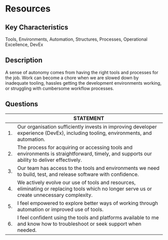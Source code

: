 # Resources

## Key Characteristics
Tools, Environments, Automation, Structures, Processes, Operational Excellence, DevEx

## Description
A sense of autonomy comes from having the right tools and processes for the job. Work can become a chore when we are slowed down by inadequate tooling, hassles getting the development environments working, or struggling with cumbersome workflow processes.

## Questions

| | STATEMENT  	|
|---	|--- |
| 1. | Our organisation sufficiently invests in improving developer experience (DevEx), including tooling, environments, and automation. |
| 2. | The process for acquiring or accessing tools and environments is straightforward, timely, and supports our ability to deliver effectively.	|
| 3. | Our team has access to the tools and environments we need to build, test, and release software with confidence. |
| 4. | We actively evolve our use of tools and resources, eliminating or replacing tools which no longer serve us or create unnecessary complexity.	|
| 5. | I feel empowered to explore better ways of working through automation or improved use of tools. |
| 6. | I feel confident using the tools and platforms available to me and know how to troubleshoot or seek support when needed. |
